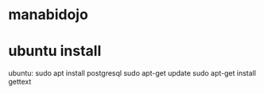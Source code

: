 # manabidojo

# ubuntu install
ubuntu:
sudo apt install postgresql
sudo apt-get update
sudo apt-get install gettext
